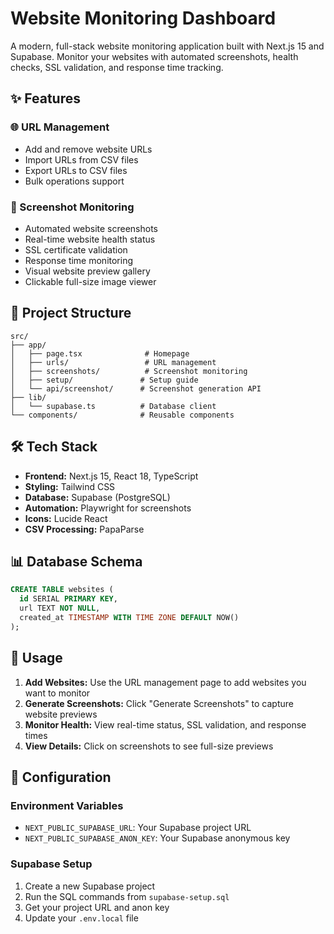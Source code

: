 # Website Monitoring Dashboard

A modern, full-stack website monitoring application built with Next.js 15 and Supabase. Monitor your websites with automated screenshots, health checks, SSL validation, and response time tracking.

## ✨ Features

### 🌐 URL Management
- Add and remove website URLs
- Import URLs from CSV files
- Export URLs to CSV files
- Bulk operations support

### 📸 Screenshot Monitoring
- Automated website screenshots
- Real-time website health status
- SSL certificate validation
- Response time monitoring
- Visual website preview gallery
- Clickable full-size image viewer


## 📁 Project Structure

```
src/
├── app/
│   ├── page.tsx              # Homepage
│   ├── urls/                 # URL management
│   ├── screenshots/          # Screenshot monitoring
│   ├── setup/               # Setup guide
│   └── api/screenshot/      # Screenshot generation API
├── lib/
│   └── supabase.ts          # Database client
└── components/              # Reusable components
```

## 🛠️ Tech Stack

- **Frontend:** Next.js 15, React 18, TypeScript
- **Styling:** Tailwind CSS
- **Database:** Supabase (PostgreSQL)
- **Automation:** Playwright for screenshots
- **Icons:** Lucide React
- **CSV Processing:** PapaParse

## 📊 Database Schema

```sql
CREATE TABLE websites (
  id SERIAL PRIMARY KEY,
  url TEXT NOT NULL,
  created_at TIMESTAMP WITH TIME ZONE DEFAULT NOW()
);
```

## 🎯 Usage

1. **Add Websites:** Use the URL management page to add websites you want to monitor
2. **Generate Screenshots:** Click "Generate Screenshots" to capture website previews
3. **Monitor Health:** View real-time status, SSL validation, and response times
4. **View Details:** Click on screenshots to see full-size previews

## 🔧 Configuration

### Environment Variables
- `NEXT_PUBLIC_SUPABASE_URL`: Your Supabase project URL
- `NEXT_PUBLIC_SUPABASE_ANON_KEY`: Your Supabase anonymous key

### Supabase Setup
1. Create a new Supabase project
2. Run the SQL commands from `supabase-setup.sql`
3. Get your project URL and anon key
4. Update your `.env.local` file

